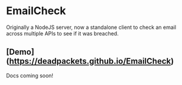 # EmailCheck
Originally a NodeJS server, now a standalone client to check an email across multiple APIs to see if it was breached.

## [Demo] (https://deadpackets.github.io/EmailCheck)

Docs coming soon!

